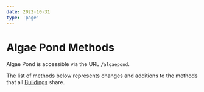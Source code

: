 ```yaml
---
date: 2022-10-31
type: 'page'
---
```


# Algae Pond Methods

Algae Pond is accessible via the URL `/algaepond`.

The list of methods below represents changes and additions to the methods that all [Buildings](/api/Buildings) share.
